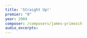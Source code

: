 ```yaml
---
title: 'Straight Up!'
premier: "0"
year: 2004
composer: /composers/james-primosch
audio_excerpts: 
---
```


